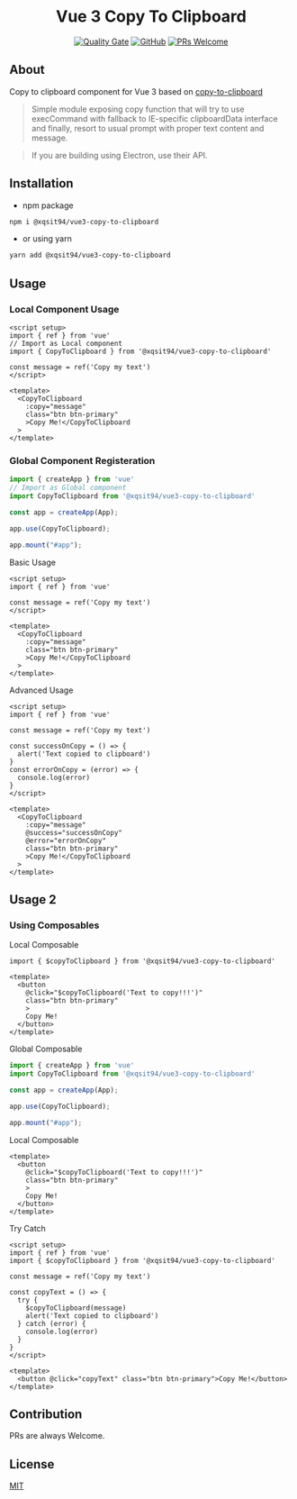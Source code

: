 <div align="center">
    <h1>Vue 3 Copy To Clipboard</h1>
    <a href="https://sonarcloud.io/summary/new_code?id=xqsit94_vue3-copy-to-clipboard"><img src="https://sonarcloud.io/api/project_badges/measure?project=xqsit94_vue3-copy-to-clipboard&metric=alert_status" alt="Quality Gate"></a>
    <a href="https://github.com/xqsit94/vue3-copy-to-clipboard/blob/main/LICENSE"><img alt="GitHub" src="https://img.shields.io/github/license/xqsit94/gridsome-starter-geek-blog?color=green&logo=github"></a>
    <a href="https://github.com/xqsit94/vue3-copy-to-clipboard/pulls"><img alt="PRs Welcome" src="https://img.shields.io/badge/PRs-welcome-brightgreen"></a>
</div>

## About
 Copy to clipboard component for Vue 3 based on [copy-to-clipboard](https://github.com/sudodoki/copy-to-clipboard)

> Simple module exposing copy function that will try to use execCommand with fallback to IE-specific clipboardData interface and finally, resort to usual prompt with proper text content and message.

>If you are building using Electron, use their API.

## Installation
- npm package
```bash
npm i @xqsit94/vue3-copy-to-clipboard
```
- or using yarn
```bash
yarn add @xqsit94/vue3-copy-to-clipboard
```

## Usage
### Local Component Usage

```vue
<script setup>
import { ref } from 'vue'
// Import as Local component
import { CopyToClipboard } from '@xqsit94/vue3-copy-to-clipboard'

const message = ref('Copy my text')
</script>

<template>
  <CopyToClipboard
    :copy="message"
    class="btn btn-primary"
    >Copy Me!</CopyToClipboard
  >
</template>
```

### Global Component Registeration
```js
import { createApp } from 'vue'
// Import as Global component
import CopyToClipboard from '@xqsit94/vue3-copy-to-clipboard'

const app = createApp(App);

app.use(CopyToClipboard);

app.mount("#app");
```

Basic Usage
```vue
<script setup>
import { ref } from 'vue'

const message = ref('Copy my text')
</script>

<template>
  <CopyToClipboard
    :copy="message"
    class="btn btn-primary"
    >Copy Me!</CopyToClipboard
  >
</template>
```

Advanced Usage
```vue
<script setup>
import { ref } from 'vue'

const message = ref('Copy my text')

const successOnCopy = () => {
  alert('Text copied to clipboard')
}
const errorOnCopy = (error) => {
  console.log(error)
}
</script>

<template>
  <CopyToClipboard
    :copy="message"
    @success="successOnCopy"
    @error="errorOnCopy"
    class="btn btn-primary"
    >Copy Me!</CopyToClipboard
  >
</template>
```

## Usage 2
### Using Composables

Local Composable
```vue
import { $copyToClipboard } from '@xqsit94/vue3-copy-to-clipboard'

<template>
  <button 
    @click="$copyToClipboard('Text to copy!!!')" 
    class="btn btn-primary"
    >
    Copy Me!
  </button>
</template>
```

Global Composable
```js
import { createApp } from 'vue'
import CopyToClipboard from '@xqsit94/vue3-copy-to-clipboard'

const app = createApp(App);

app.use(CopyToClipboard);

app.mount("#app");
```

Local Composable
```vue
<template>
  <button 
    @click="$copyToClipboard('Text to copy!!!')" 
    class="btn btn-primary"
    >
    Copy Me!
  </button>
</template>
```

Try Catch
```vue
<script setup>
import { ref } from 'vue'
import { $copyToClipboard } from '@xqsit94/vue3-copy-to-clipboard'

const message = ref('Copy my text')

const copyText = () => {
  try {
    $copyToClipboard(message)
    alert('Text copied to clipboard')
  } catch (error) {
    console.log(error)
  }
}
</script>

<template>
  <button @click="copyText" class="btn btn-primary">Copy Me!</button>
</template>

```

## Contribution
PRs are always Welcome.

## License
[MIT](./LICENSE)